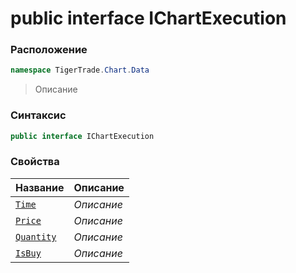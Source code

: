 
# public interface IChartExecution
### Расположение
```csharp
namespace TigerTrade.Chart.Data
```



> Описание

### Синтаксис
```csharp
public interface IChartExecution
```


### Свойства
| Название | Описание |
| --- | --- |
| [`Time`](./IChartExecution.cs/Свойства/Time.md) | *Описание* |
| [`Price`](./IChartExecution.cs/Свойства/Price.md) | *Описание* |
| [`Quantity`](./IChartExecution.cs/Свойства/Quantity.md) | *Описание* |
| [`IsBuy`](./IChartExecution.cs/Свойства/IsBuy.md) | *Описание* |




